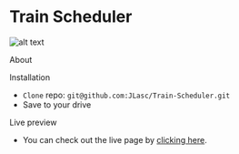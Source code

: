 # Train Scheduler #

![alt text](https://s15.postimg.cc/m68hrltob/train.gif "Train")

About

Installation
- `Clone` repo: `git@github.com:JLasc/Train-Scheduler.git`
- Save to your drive

Live preview
- You can check out the live page by [clicking here](https://jlasc.github.io/Train-Scheduler).


